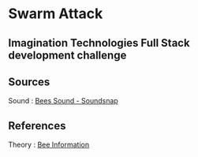 # Swarm Attack
## Imagination Technologies Full Stack development challenge
 

## Sources
Sound : <a href="https://www.soundsnap.com/" target="_blank">Bees Sound - Soundsnap</a>

## References
Theory :  <a href="https://www.mdbka.com/bee-information/#:~:text=The%20main%20difference%20is%20that,food%2C%20insects%2C%20or%20spiders.&text=The%20worker%20bees%20are%20female,do%20not%20have%20a%20sting." target="_blank">Bee Information</a>
